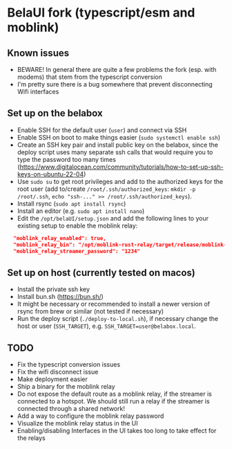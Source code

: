 # BelaUI fork (typescript/esm and moblink)

## Known issues

- BEWARE! In general there are quite a few problems the fork (esp. with modems) that stem from the typescript conversion
- I'm pretty sure there is a bug somewhere that prevent disconnecting Wifi interfaces

## Set up on the belabox

- Enable SSH for the default user (`user`) and connect via SSH
- Enable SSH on boot to make things easier (`sudo systemctl enable ssh`)
- Create an SSH key pair and install public key on the belabox, since the deploy script uses many separate ssh calls that would require you to type the password too many times (https://www.digitalocean.com/community/tutorials/how-to-set-up-ssh-keys-on-ubuntu-22-04)
- Use `sudo su` to get root privileges and add to the authorized keys for the root user (add to/create `/root/.ssh/authorized_keys`: `mkdir -p /root/.ssh`, `echo "ssh-..." >> /root/.ssh/authorized_keys`).
- Install rsync (`sudo apt install rsync`)
- Install an editor (e.g. `sudo apt install nano`)
- Edit the `/opt/belaUI/setup.json` and add the following lines to your existing setup to enable the moblink relay:
```json
  "moblink_relay_enabled": true,
  "moblink_relay_bin": "/opt/moblink-rust-relay/target/release/moblink-rust-relay",
  "moblink_relay_streamer_password": "1234"
```

## Set up on host (currently tested on macos)

- Install the private ssh key
- Install bun.sh (https://bun.sh/)
- It might be necessary or recommended to install a newer version of rsync from brew or similar (not tested if necessary)
- Run the deploy script (`./deploy-to-local.sh`), if necessary change the host or user (`SSH_TARGET`), e.g. `SSH_TARGET=user@belabox.local`.

## TODO

- Fix the typescript conversion issues
- Fix the wifi disconnect issue
- Make deployment easier
- Ship a binary for the moblink relay
- Do not expose the default route as a moblink relay, if the streamer is connected to a hotspot. We should still run a relay if the streamer is connected through a shared network!
- Add a way to configure the moblink relay password
- Visualize the moblink relay status in the UI
- Enabling/disabling Interfaces in the UI takes too long to take effect for the relays